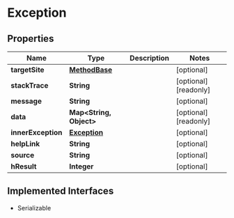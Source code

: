 

# Exception

## Properties

Name | Type | Description | Notes
------------ | ------------- | ------------- | -------------
**targetSite** | [**MethodBase**](MethodBase.md) |  |  [optional]
**stackTrace** | **String** |  |  [optional] [readonly]
**message** | **String** |  |  [optional]
**data** | **Map&lt;String, Object&gt;** |  |  [optional] [readonly]
**innerException** | [**Exception**](Exception.md) |  |  [optional]
**helpLink** | **String** |  |  [optional]
**source** | **String** |  |  [optional]
**hResult** | **Integer** |  |  [optional]


## Implemented Interfaces

* Serializable


